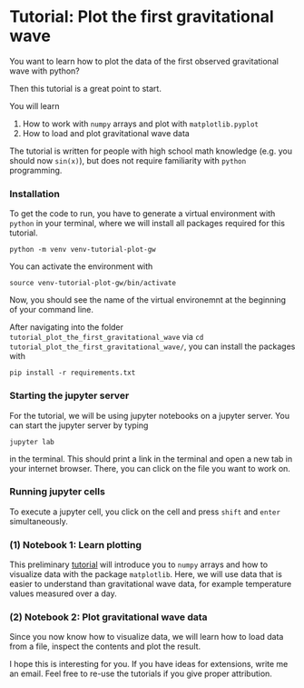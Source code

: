 # Tutorial: Plot the first gravitational wave
You want to learn how to plot the data of the first observed gravitational wave with python?

Then this tutorial is a great point to start.

You will learn
1. How to work with `numpy` arrays and plot with `matplotlib.pyplot`
2. How to load and plot gravitational wave data

The tutorial is written for people with high school math knowledge (e.g. you should now `sin(x)`), but does not require familiarity with `python` programming. 

### Installation
To get the code to run, you have to generate a virtual environment with `python` in your terminal, where we will install all packages required for this tutorial.
```
python -m venv venv-tutorial-plot-gw
```
You can activate the environment with 
```
source venv-tutorial-plot-gw/bin/activate
```
Now, you should see the name of the virtual environemnt at the beginning of your command line.

After navigating into the folder `tutorial_plot_the_first_gravitational_wave` via `cd tutorial_plot_the_first_gravitational_wave/`, you can install the packages with
```
pip install -r requirements.txt
```

### Starting the jupyter server
For the tutorial, we will be using jupyter notebooks on a jupyter server. You can start the jupyter server by typing
```
jupyter lab
```
in the terminal. This should print a link in the terminal and open a new tab in your internet browser.
There, you can click on the file you want to work on. 

### Running jupyter cells
To execute a jupyter cell, you click on the cell and press `shift` and `enter` simultaneously.

### (1) Notebook 1: Learn plotting
This preliminary [tutorial](https://github.com/annalena-k/tutorial_plot_the_first_gravitational_wave/blob/main/01_learn_plotting.ipynb) will introduce you to `numpy` arrays and how to visualize data with the package `matplotlib`. Here, we will use data that is easier to understand than gravitational wave data, for example temperature values measured over a day.

### (2) Notebook 2: Plot gravitational wave data
Since you now know how to visualize data, we will learn how to load data from a file, inspect the contents and plot the result.

I hope this is interesting for you. If you have ideas for extensions, write me an email.
Feel free to re-use the tutorials if you give proper attribution.
